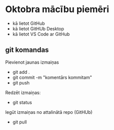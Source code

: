 # Oktobra mācību piemēri

- kā lietot GitHub
- kā lietot GitHUb Desktop
- kā lietot VS Code ar GitHub

## git komandas

Pievienot jaunas izmaiņas

- git add .
- git commit -m "komentārs kommitam"
- git push

Redzēt izmaiņas:

- git status

Iegūt izmaiņas no attalinātā repo (GitHUb)

- git pull
